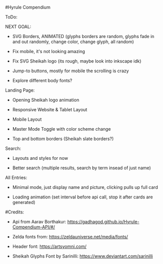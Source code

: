 #Hyrule Compendium

ToDo:

NEXT GOAL: 

 - SVG Borders, ANIMATED (glyphs borders are random, glyphs fade in and out randomly, change color, change glyph, all random)

 - Fix mobile, it's not looking amazing

 - Fix SVG Sheikah logo (its rough, maybe look into inkscape idk)

 - Jump-to buttons, mostly for mobile the scrolling is crazy

  - Explore different body fonts?

Landing Page:

 - Opening Sheikah logo animation

 - Responsive Website & Tablet Layout

 - Mobile Layout

 - Master Mode Toggle with color scheme change

 - Top and bottom borders (Sheikah slate borders?)

Search:
 
 - Layouts and styles for now

 - Better search (multiple results, search by term insead of just name)

All Entries:

 - Minimal mode, just display name and picture, clicking pulls up full card

 - Loading animation (set interval before api call, stop it after cards are generated)


 #Credits:

 - Api from Aarav Borthakur: https://gadhagod.github.io/Hyrule-Compendium-API/#/

 - Zelda fonts from: https://zeldauniverse.net/media/fonts/

 - Header font: https://artsyomni.com/ 

 - Sheikah Glyphs Font by Sarinilli: https://www.deviantart.com/sarinilli 